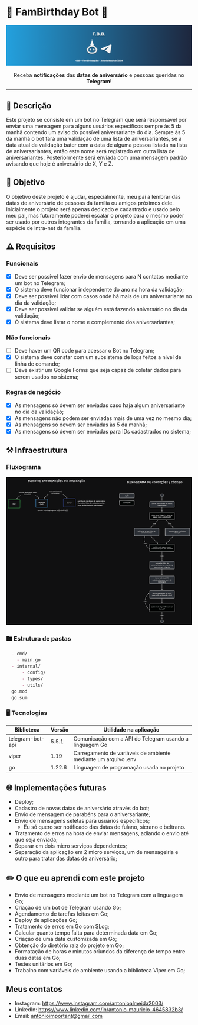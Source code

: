# 🎂 FamBirthday Bot 🤖

![](https://github.com/Dedo-Finger2/fam-birthday-bot/blob/master/public/images/cover.png?raw=true)

<p align="center">Receba <strong>notificações</strong> das <strong>datas de aniversário</strong> e pessoas queridas no <strong>Telegram</strong>!</p>

---

## 📔 Descrição

Este projeto se consiste em um bot no Telegram que será responsável por enviar uma mensagem para alguns usuários específicos sempre às 5 da manhã contendo um aviso do possível aniversariante do dia. Sempre às 5 da manhã o bot fará uma validação de uma lista de aniversariantes, se a data atual da validação bater com a data de alguma pessoa listada na lista de aniversariantes, então este nome será registrado em outra lista de aniversariantes. Posteriormente será enviada com uma mensagem padrão avisando que hoje é aniversário de X, Y e Z.

## 🎯 Objetivo

O objetivo deste projeto é ajudar, especialmente, meu pai a lembrar das datas de aniversário de pessoas da família ou amigos próximos dele. Inicialmente o projeto será apenas dedicado e cadastrado e usado pelo meu pai, mas futuramente poderei escalar o projeto para o mesmo poder ser usado por outros integrantes da família, tornando a aplicação em uma espécie de intra-net da família.

## ⚠️ Requisitos

### Funcionais

- [x] Deve ser possível fazer envio de mensagens para N contatos mediante um bot no Telegram;
- [x] O sistema deve funcionar independente do ano na hora da validação;
- [x] Deve ser possível lidar com casos onde há mais de um aniversariante no dia da validação;
- [x] Deve ser possível validar se alguém está fazendo aniversário no dia da validação;
- [x] O sistema deve listar o nome e complemento dos aniversariantes;

### Não funcionais

- [ ] Deve haver um QR code para acessar o Bot no Telegram;
- [x] O sistema deve constar com um subsistema de logs feitos a nível de linha de comando;
- [ ] Deve existir um Google Forms que seja capaz de coletar dados para serem usados no sistema;

### Regras de negócio

- [x] As mensagens só devem ser enviadas caso haja algum aniversariante no dia da validação;
- [x] As mensagens não podem ser enviadas mais de uma vez no mesmo dia;
- [x] As mensagens só devem ser enviadas às 5 da manhã;
- [x] As mensagens só devem ser enviadas para IDs cadastrados no sistema;

## ⚒️ Infraestrutura

### Fluxograma

![](https://github.com/Dedo-Finger2/fam-birthday-bot/blob/master/public/images/diagram.png?raw=true)

### 🖿 Estrutura de pastas

```markdown
  - cmd/
  	- main.go
  - internal/
	  - config/
	  - types/
	  - utils/
  go.mod
  go.sum
```

### 🖥️ Tecnologias

|Biblioteca|Versão|Utilidade na aplicação|
|---|---|---|
|telegram-bot-api|5.5.1|Comunicação com a API do Telegram usando a linguagem Go|
|viper|1.19|Carregamento de variáveis de ambiente mediante um arquivo .env|
|go|1.22.6|Linguagem de programação usada no projeto|

## 🌐 Implementações futuras

- Deploy;
- Cadastro de novas datas de aniversário através do bot;
- Envio de mensagem de parabéns para o aniversariante;
- Envio de mensagens seletas para usuários específicos;
	- Eu só quero ser notificado das datas de fulano, sicrano e beltrano.
- Tratamento de erros na hora de enviar mensagens, adiando o envio até que seja enviada;
- Separar em dois micro serviços dependentes;
- Separação da aplicação em 2 micro serviços, um de mensageiria e outro para tratar das datas de aniversário;

## ✏️ O que eu aprendi com este projeto

- Envio de mensagens mediante um bot no Telegram com a linguagem Go;
- Criação de um bot de Telegram usando Go;
- Agendamento de tarefas feitas em Go;
- Deploy de aplicações Go;
- Tratamento de erros em Go com SLog;
- Calcular quanto tempo falta para determinada data em Go;
- Criação de uma data customizada em Go;
- Obtenção do diretório raiz do projeto em Go;
- Formatação de horas e minutos oriundos da diferença de tempo entre duas datas em Go;
- Testes unitários em Go;
- Trabalho com variáveis de ambiente usando a biblioteca Viper em Go;

## Meus contatos

- Instagram: https://www.instagram.com/antonioalmeida2003/
- LinkedIn: https://www.linkedin.com/in/antonio-mauricio-4645832b3/
- Email: antonioimportant@gmail.com
